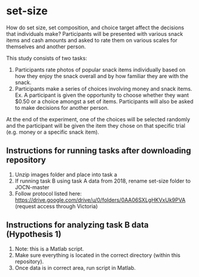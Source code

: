 # set-size
How do set size, set composition, and choice target affect the decisions that individuals make? Participants will be presented with various snack items and cash amounts and asked to rate them on various scales for themselves and another person.

This study consists of two tasks:
  1) Participants rate photos of popular snack items individually based on how they enjoy the snack overall and by how familiar they are with the snack.
  2) Participants make a series of choices involving money and snack items. Ex. A participant is given the opportunity to choose whether they want $0.50 or a choice amongst a set of items. Participants will also be asked to make decisions for another person.
  
At the end of the experiment, one of the choices will be selected randomly and the participant will be given the item they chose on that specific trial (e.g. money or a specific snack item).

## Instructions for running tasks after downloading repository
  1) Unzip images folder and place into task a
  2) If running task B using task A data from 2018, rename set-size folder to JOCN-master
  3) Follow protocol listed here: https://drive.google.com/drive/u/0/folders/0AA06SXLgHKVxUk9PVA (request access through Victoria)

## Instructions for analyzing task B data (Hypothesis 1)
  1) Note: this is a Matlab script.
  2) Make sure everything is located in the correct directory (within this repository).
  3) Once data is in correct area, run script in Matlab.

